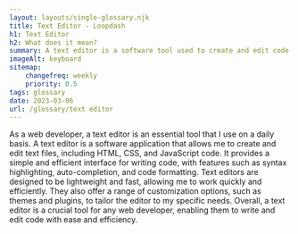 ```yaml
--- 
layout: layouts/single-glossary.njk
title: Text Editor - Loopdash
h1: Text Editor
h2: What does it mean?
summary: A text editor is a software tool used to create and edit code and content within the WordPress platform.
imageAlt: keyboard
sitemap:
	changefreq: weekly
	priority: 0.5
tags: glossary
date: 2023-03-06
url: /glossary/text editor
---
```


As a web developer, a text editor is an essential tool that I use on a daily basis. A text editor is a software application that allows me to create and edit text files, including HTML, CSS, and JavaScript code. It provides a simple and efficient interface for writing code, with features such as syntax highlighting, auto-completion, and code formatting. Text editors are designed to be lightweight and fast, allowing me to work quickly and efficiently. They also offer a range of customization options, such as themes and plugins, to tailor the editor to my specific needs. Overall, a text editor is a crucial tool for any web developer, enabling them to write and edit code with ease and efficiency.